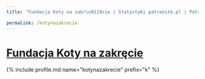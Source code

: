 ```yaml
---
title: "Fundacja Koty na zakr\u0119cie | Statystyki patronite.pl | Patromierz"

permalink: /kotynazakrecie
---
```


# [Fundacja Koty na zakręcie](https://patronite.pl/kotynazakrecie)

{% include profile.md name="kotynazakrecie" prefix="k" %}
